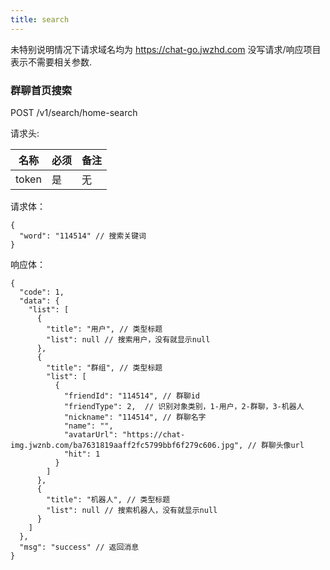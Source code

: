 ```yaml
---
title: search
---
```


未特别说明情况下请求域名均为 https://chat-go.jwzhd.com
没写请求/响应项目表示不需要相关参数.

### 群聊首页搜索

POST /v1/search/home-search

请求头:  

|名称|必须|备注|
|-----|-----|-----|
|token|是|无|

请求体：
```JSONC
{
  "word": "114514" // 搜索关键词
}
```
响应体：
```JSONC
{
  "code": 1,
  "data": {
    "list": [
      {
        "title": "用户", // 类型标题
        "list": null // 搜索用户，没有就显示null
      },
      {
        "title": "群组", // 类型标题
        "list": [
          {
            "friendId": "114514", // 群聊id
            "friendType": 2,  // 识别对象类别，1-用户，2-群聊，3-机器人
            "nickname": "114514", // 群聊名字
            "name": "",
            "avatarUrl": "https://chat-img.jwznb.com/ba7631819aaff2fc5799bbf6f279c606.jpg", // 群聊头像url
            "hit": 1 
          }
        ]
      },
      {
        "title": "机器人", // 类型标题
        "list": null // 搜索机器人，没有就显示null
      }
    ]
  },
  "msg": "success" // 返回消息
}
```
